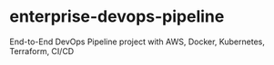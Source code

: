 # enterprise-devops-pipeline
End-to-End DevOps Pipeline project with AWS, Docker, Kubernetes, Terraform, CI/CD
